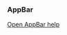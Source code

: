 ### AppBar


<a href="http://www.material-ui.com/#/components/app-bar" target="_blank">Open AppBar help</a>